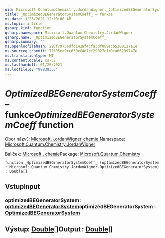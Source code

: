 ```yaml
---
uid: Microsoft.Quantum.Chemistry.JordanWigner._OptimizedBEGeneratorSystemCoeff_
title: _OptimizedBEGeneratorSystemCoeff_ – funkce
ms.date: 1/23/2021 12:00:00 AM
ms.topic: article
qsharp.kind: function
qsharp.namespace: Microsoft.Quantum.Chemistry.JordanWigner
qsharp.name: _OptimizedBEGeneratorSystemCoeff_
qsharp.summary: ''
ms.openlocfilehash: 293f79756dfd142af4cfa3df089ecb5288117a1e
ms.sourcegitcommit: 71605ea9cc630e84e7ef29027e1f0ea06299747e
ms.translationtype: MT
ms.contentlocale: cs-CZ
ms.lasthandoff: 01/26/2021
ms.locfileid: "98839357"
---
```

# <a name="_optimizedbegeneratorsystemcoeff_-function"></a><span data-ttu-id="faee1-102">_OptimizedBEGeneratorSystemCoeff_ – funkce</span><span class="sxs-lookup"><span data-stu-id="faee1-102">_OptimizedBEGeneratorSystemCoeff_ function</span></span>

<span data-ttu-id="faee1-103">Obor názvů: [Microsoft. JordanWigner. chemie.](xref:Microsoft.Quantum.Chemistry.JordanWigner)</span><span class="sxs-lookup"><span data-stu-id="faee1-103">Namespace: [Microsoft.Quantum.Chemistry.JordanWigner](xref:Microsoft.Quantum.Chemistry.JordanWigner)</span></span>

<span data-ttu-id="faee1-104">Balíček: [Microsoft.. chemie](https://nuget.org/packages/Microsoft.Quantum.Chemistry)</span><span class="sxs-lookup"><span data-stu-id="faee1-104">Package: [Microsoft.Quantum.Chemistry](https://nuget.org/packages/Microsoft.Quantum.Chemistry)</span></span>




```qsharp
function _OptimizedBEGeneratorSystemCoeff_ (optimizedBEGeneratorSystem : Microsoft.Quantum.Chemistry.JordanWigner.OptimizedBEGeneratorSystem) : Double[]
```


## <a name="input"></a><span data-ttu-id="faee1-105">Vstup</span><span class="sxs-lookup"><span data-stu-id="faee1-105">Input</span></span>

### <a name="optimizedbegeneratorsystem--optimizedbegeneratorsystem"></a><span data-ttu-id="faee1-106">optimizedBEGeneratorSystem: [optimizedBEGeneratorSystem](xref:Microsoft.Quantum.Chemistry.JordanWigner.OptimizedBEGeneratorSystem)</span><span class="sxs-lookup"><span data-stu-id="faee1-106">optimizedBEGeneratorSystem : [OptimizedBEGeneratorSystem](xref:Microsoft.Quantum.Chemistry.JordanWigner.OptimizedBEGeneratorSystem)</span></span>





## <a name="output--double"></a><span data-ttu-id="faee1-107">Výstup: [Double](xref:microsoft.quantum.lang-ref.double)[]</span><span class="sxs-lookup"><span data-stu-id="faee1-107">Output : [Double](xref:microsoft.quantum.lang-ref.double)[]</span></span>

